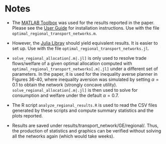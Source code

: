 # Notes
- The [MATLAB Toolbox](https://github.com/OptimalTransportNetworks/OptimalTransportNetworkToolbox) was used for the results reported in the paper. Please see the [User Guide](https://raw.githubusercontent.com/OptimalTransportNetworks/OptimalTransportNetworkToolbox/main/docs/User%20Guide.pdf) for installation instructions. Use with the file `optimal_regional_transport_networks.m`.

- However, the [Julia Libray](https://github.com/OptimalTransportNetworks/OptimalTransportNetworks.jl) should yield equivalent results. It is easier to set up. Use with the file `optimal_regional_transport_networks.jl`.

- `solve_regional_allocation[.m|.jl]` is only used to resolve trade flows/welfare of a given optimal allocation computed with `optimal_regional_transport_networks[.m|.jl]` under a different set of parameters. In the paper, it is used for the inequality averse planner in Figures 36-40, where inequality aversion was simulated by setting $\alpha = 0.1$ to obtain the network (strongly concave utility). `solve_regional_allocation[.m|.jl]` is then used to solve for consumption and welfare under the default $\alpha = 0.7$.

- The R script `analyze_regional_results.R` is used to read the CSV files generated by these scripts and compute summary statistics and the plots reported. 

- Results are saved under results/transport_network/GE/regional/. Thus, the production of statistics and graphics can be verified without solving all the networks again (which would take weeks).


